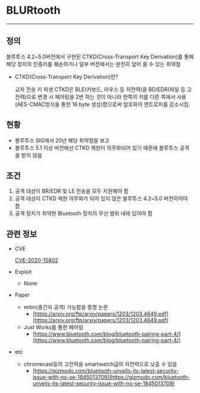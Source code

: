 # BLURtooth

---

## 정의

블루투스 4.2~5.0버전에서 구현된 CTKD(Cross-Transport Key Derivation)를 통해 해당 장치의 인증키를 훼손하거나 일부 버전에서는 완전히 덮어 쓸 수 있는 취약점

- CTKD(Cross-Transport Key Derivation)란?

    교차 전송 키 파생 CTKD은
    BLE(키보드, 마우스 등 저전력)을 BD/EDR(파일 등 고전력)으로 변경 시 페어링을 2번 하는 것이 아니라 한쪽의 키를 다른 쪽에서 사용(AES-CMAC방식을 통한 16 byte 생성)함으로써 암호화의 엔트로피를 감소시킴.

## 현황

- 블루투스 SIG에서 20년 해당 취약점을 보고
- 블루투스 5.1 이상 버전에선 CTKD 제한이 의무화되어 있기 때문에 블루투스 공격을 받지 않음

## 조건

1. 공격 대상이 BR/EDR 및 LE 전송을 모두 지원해야 함
2. 공격 대상이 CTKD 제한 의무화가 되어 있지 않은 블루투스 4.2~5.0 버전이어야 함 
3. 공격 장치가 취약한 Bluetooth 장치의 무선 범위 내에 있어야 함

## 관련 정보

- CVE

    [CVE-2020-15802](https://nvd.nist.gov/vuln/detail/CVE-2020-15802)

- Exploit
    - None
- Paper
    - mitm(중간자 공격) 가능함을 증명 논문
        - [https://arxiv.org/ftp/arxiv/papers/1203/1203.4649.pdf](https://arxiv.org/ftp/arxiv/papers/1203/1203.4649.pdf)
    - Just Works를 통한 페어링
        - [https://www.bluetooth.com/blog/bluetooth-pairing-part-4/](https://www.bluetooth.com/blog/bluetooth-pairing-part-4/)

- etc
    - chromecast등의 고전력을 smartwatch급의 저전력으로 낮출 수 있음
        - [https://gizmodo.com/bluetooth-unveils-its-latest-security-issue-with-no-se-1845013709](https://gizmodo.com/bluetooth-unveils-its-latest-security-issue-with-no-se-1845013709)
